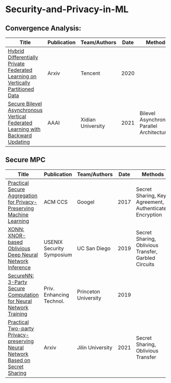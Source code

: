 # Security-and-Privacy-in-ML

## Convergence Analysis:

Title | Publication  | Team/Authors | Date | Methods
 ---- | ----- | ------ | ------ | ------ 
 [Hybrid Differentially Private Federated Learning on Vertically Partitioned Data](https://arxiv.org/abs/2009.02763) | Arxiv | Tencent | 2020 |
 [Secure Bilevel Asynchronous Vertical Federated Learning with Backward Updating](https://arxiv.org/abs/2103.00958)  | AAAI | Xidian University | 2021 | Bilevel Asynchronous Parallel Architecture

## Secure MPC
Title | Publication  | Team/Authors | Date | Methods
 ---- | ----- | ------ | ------ | ------ 
 [Practical Secure Aggregation for Privacy-Preserving Machine Learning](https://dl.acm.org/doi/10.1145/3133956.3133982) | ACM CCS | Googel | 2017 |  Secret Sharing, Key Agreement, Authenticated Encryption
 [XONN: XNOR-based Oblivious Deep Neural Network Inference](https://arxiv.org/abs/1902.07342) | USENIX Security Symposium | UC San Diego | 2019 | Secret Sharing, Oblivious Transfer, Garbled Circuits
 [SecureNN: 3-Party Secure Computation for Neural Network Training](https://sciendo.com/article/10.2478/popets-2019-0035) | Priv. Enhancing Technol. | Princeton University | 2019 | 
 [Practical Two-party Privacy-preserving Neural Network Based on Secret Sharing](https://arxiv.org/abs/2104.04709) | Arxiv | Jilin University | 2021 | Secret Sharing, Oblivious Transfer
